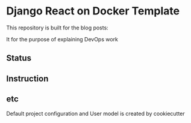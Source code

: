 # Django React on Docker Template
This repository is built for the blog posts:


It for the purpose of explaining DevOps work

## Status

## Instruction


## etc
Default project configuration and User model is created by cookiecutter
